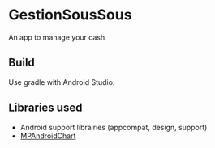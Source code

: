 # GestionSousSous
An app to manage your cash

## Build

Use gradle with Android Studio.

## Libraries used

* Android support librairies (appcompat, design, support)
* [MPAndroidChart](https://github.com/PhilJay/MPAndroidChart)
